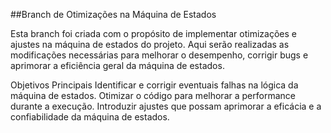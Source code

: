 ##Branch de Otimizações na Máquina de Estados

Esta branch foi criada com o propósito de implementar otimizações e ajustes na máquina de estados do projeto. Aqui serão realizadas as modificações necessárias para melhorar o desempenho, corrigir bugs e aprimorar a eficiência geral da máquina de estados.

Objetivos Principais
Identificar e corrigir eventuais falhas na lógica da máquina de estados.
Otimizar o código para melhorar a performance durante a execução.
Introduzir ajustes que possam aprimorar a eficácia e a confiabilidade da máquina de estados.
